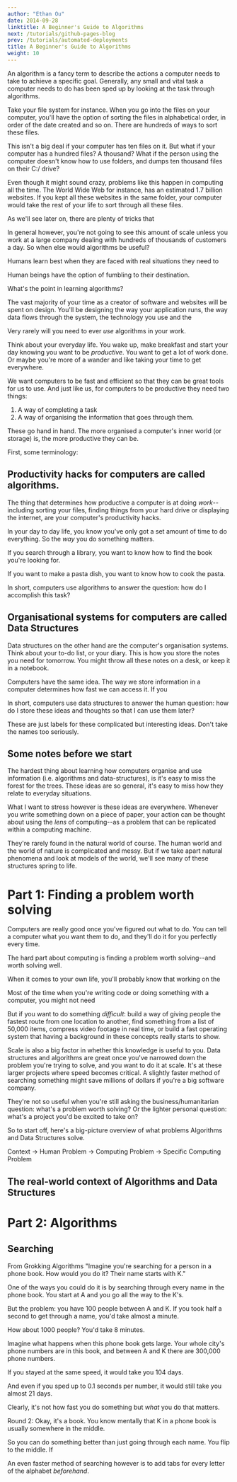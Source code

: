 ```yaml
---
author: "Ethan Ou"
date: 2014-09-28
linktitle: A Beginner's Guide to Algorithms
next: /tutorials/github-pages-blog
prev: /tutorials/automated-deployments
title: A Beginner's Guide to Algorithms
weight: 10
---
```


An algorithm is a fancy term to describe the actions a computer needs to take to achieve a specific goal. Generally, any small and vital task a computer needs to do has been sped up by looking at the task through algorithms.

Take your file system for instance. When you go into the files on your computer, you'll have the option of sorting the files in alphabetical order, in order of the date created and so on. There are hundreds of ways to sort these files.

This isn't a big deal if your computer has ten files on it. But what if your computer has a hundred files? A thousand? What if the person using the computer doesn't know how to use folders, and dumps ten thousand files on their C:/ drive?

Even though it might sound crazy, problems like this happen in computing all the time. The World Wide Web for instance, has an estimated 1.7 billion websites. If you kept all these websites in the same folder, your computer would take the rest of your life to sort through all these files.



As we'll see later on, there are plenty of tricks that 


In general however, you're not going to see this amount of scale unless you work at a large company dealing with hundreds of thousands of customers a day. So when else would algorithms be useful?



Humans learn best when they are faced with real situations they need to 




Human beings have the option of fumbling to their destination. 

What's the point in learning algorithms?

The vast majority of your time as a creator of software and websites will be spent on design. You'll be designing the way your application runs, the way data flows through the system, the technology you use and the 

Very rarely will you need to ever *use* algorithms in your work.





Think about your everyday life.
You wake up, make breakfast and start your day knowing you want to be *productive*. You want to get a lot of work done.
Or maybe you're more of a wander and like taking your time to get everywhere.

We want computers to be fast and efficient so that they can be great tools for us to use. 
And just like us, for computers to be productive they need two things:
1. A way of completing a task
2. A way of organising the information that goes through them.

These go hand in hand. The more organised a computer's inner world (or storage) is, the more productive they can be.

First, some terminology:

## Productivity hacks for computers are called algorithms.
The thing that determines how productive a computer is at doing *work*--including sorting your files, finding things from your hard drive or displaying the internet, are your computer's productivity hacks.

In your day to day life, you know you've only got a set amount of time to do everything. So the *way* you do something matters.

If you search through a library, you want to know how to find the book you're looking for.

If you want to make a pasta dish, you want to know how to cook the pasta.

In short, computers use algorithms to answer the question: how do I accomplish this task?



## Organisational systems for computers are called Data Structures
Data structures on the other hand are the computer's organisation systems.
Think about your to-do list, or your diary. This is how you store the notes you need for tomorrow. You might throw all these notes on a desk, or keep it in a notebook. 

Computers have the same idea. The way we store information in a computer determines how fast we can access it. If you 

In short, computers use data structures to answer the human question: how do I store these ideas and thoughts so that I can use them later?


These are just labels for these complicated but interesting ideas. Don't take the names too seriously.

## Some notes before we start
The hardest thing about learning how computers organise and use information (i.e. algorithms and data-structures), is it's easy to miss the forest for the trees. These ideas are so general, it's easy to miss how they relate to everyday situations. 

What I want to stress however is these ideas are everywhere. 
Whenever you write something down on a piece of paper, your action can be thought about using the *lens* of computing--as a problem that can be replicated within a computing machine.

They're rarely found in the natural world of course. The human world and the world of nature is complicated and messy. But if we take apart natural phenomena and look at models of the world, we'll see many of these structures spring to life.



# Part 1: Finding a problem worth solving
Computers are really good once you've figured out what to do. You can tell a computer what you want them to do, and they'll do it for you perfectly every time.

The hard part about computing is finding a problem worth solving--and worth solving well.

When it comes to your own life, you'll probably know that working on the 

Most of the time when you're writing code or doing something with a computer, you might not need 


But if you want to do something *difficult*: build a way of giving people the fastest route from one location to another, find something from a list of 50,000 items, compress video footage in real time, or build a fast operating system that having a background in these concepts really starts to show.

Scale is also a big factor in whether this knowledge is useful to you. Data structures and algorithms are great once you've narrowed down the problem you're trying to solve, and you want to do it at scale. It's at these larger projects where speed becomes critical. A slightly faster method of searching something might save millions of dollars if you're a big software company.

They're not so useful when you're still asking the business/humanitarian question: what's a problem worth solving? Or the lighter personal question: what's a project you'd be excited to take on?

So to start off, here's a big-picture overview of what problems Algorithms and Data Structures solve.

Context -> Human Problem -> Computing Problem -> Specific Computing Problem

## The real-world context of Algorithms and Data Structures



# Part 2: Algorithms

## Searching

From Grokking Algorithms
"Imagine you're searching for a person in a phone book. How would you do it?
Their name starts with K."

One of the ways you could do it is by searching through every name in the phone book. You start at A and you go all the way to the K's.

But the problem: you have 100 people between A and K. If you took half a second to get through a name, you'd take almost a minute.

How about 1000 people? You'd take 8 minutes.

Imagine what happens when this phone book gets large. Your whole city's phone numbers are in this book, and between A and K there are 300,000 phone numbers.

If you stayed at the same speed, it would take you 104 days.

And even if you sped up to 0.1 seconds per number, it would still take you almost 21 days.

Clearly, it's not how fast you do something but *what* you do that matters.

Round 2:
Okay, it's a book. You know mentally that K in a phone book is usually somewhere in the middle.

So you can do something better than just going through each name. You flip to the middle. If 





An even faster method of searching however is to add tabs for every letter of the alphabet *beforehand*.
